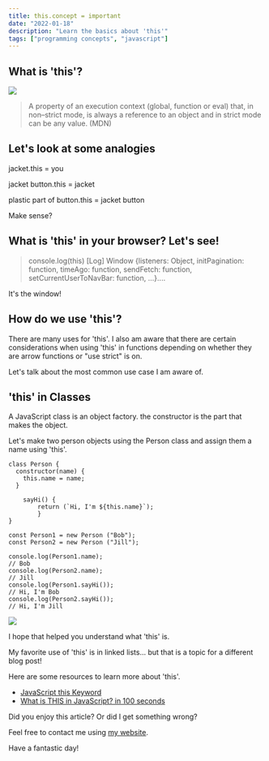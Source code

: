 ```yaml
---
title: this.concept = important
date: "2022-01-18"
description: "Learn the basics about 'this'"
tags: ["programming concepts", "javascript"]
---
```


## What is 'this'?

<img src = "https://media.giphy.com/media/26FLgGTPUDH6UGAbm/giphy.gif">

> A property of an execution context (global, function or eval) that, in non–strict mode, is always a reference to an object and in strict mode can be any value. (MDN)

## Let's look at some analogies

jacket.this = you

jacket button.this = jacket

plastic part of button.this = jacket button

Make sense?

## What is 'this' in your browser? Let's see!

> console.log(this)
> [Log] Window {listeners: Object, initPagination: function, timeAgo: function, sendFetch: function, setCurrentUserToNavBar: function, …}....

It's the window!

## How do we use 'this'?

There are many uses for 'this'. I also am aware that there are certain considerations when using 'this' in functions depending on whether they are arrow functions or "use strict" is on.

Let's talk about the most common use case I am aware of.

## 'this' in Classes

A JavaScript class is an object factory. the constructor is the part that makes the object.

Let's make two person objects using the Person class and assign them a name using 'this'.

```
class Person {
  constructor(name) {
    this.name = name;
  }

    sayHi() {
        return (`Hi, I'm ${this.name}`);
        }
}

const Person1 = new Person ("Bob");
const Person2 = new Person ("Jill");

console.log(Person1.name);
// Bob
console.log(Person2.name);
// Jill
console.log(Person1.sayHi());
// Hi, I'm Bob
console.log(Person2.sayHi());
// Hi, I'm Jill
```

<img src = "https://media.giphy.com/media/Rl9Yqavfj2Ula/giphy.gif" />

I hope that helped you understand what 'this' is.

My favorite use of 'this' is in linked lists... but that is a topic for a different blog post!

Here are some resources to learn more about 'this'.

- [JavaScript this Keyword](https://www.youtube.com/watch?v=gvicrj31JOM)
- [What is THIS in JavaScript? in 100 seconds](https://www.youtube.com/watch?v=YOlr79NaAtQ)

Did you enjoy this article? Or did I get something wrong?

Feel free to contact me using [my website](https://zstone.dev).

Have a fantastic day!
